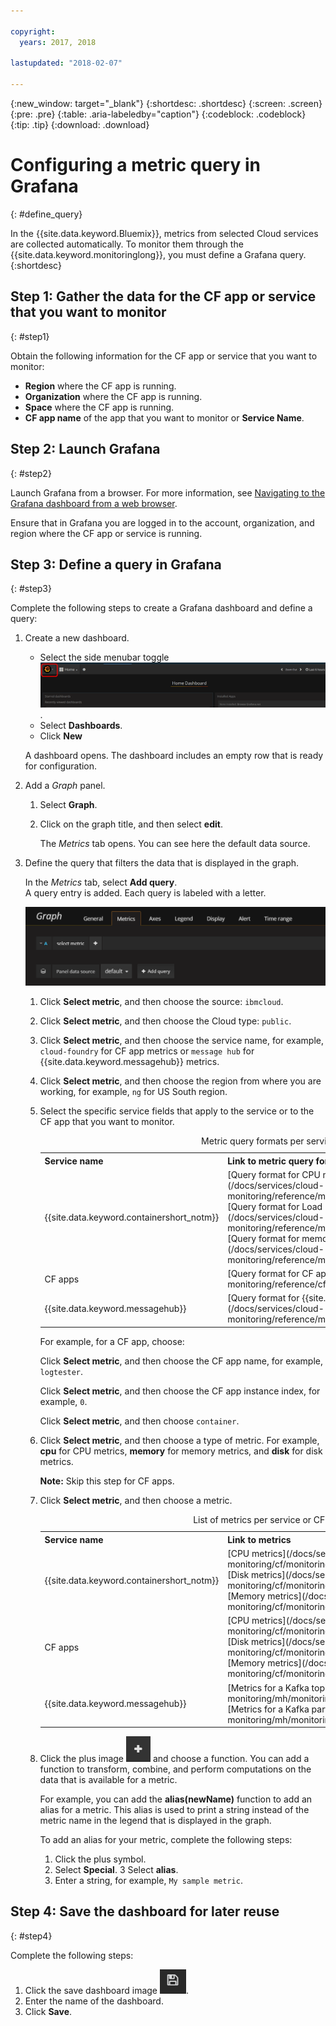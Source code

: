 ```yaml
---

copyright:
  years: 2017, 2018

lastupdated: "2018-02-07"

---
```


{:new_window: target="_blank"}
{:shortdesc: .shortdesc}
{:screen: .screen}
{:pre: .pre}
{:table: .aria-labeledby="caption"}
{:codeblock: .codeblock}
{:tip: .tip}
{:download: .download}


# Configuring a metric query in Grafana
{: #define_query}

In the {{site.data.keyword.Bluemix}}, metrics from selected Cloud services are collected automatically. To monitor them through the {{site.data.keyword.monitoringlong}}, you must define a Grafana query. 
{:shortdesc}

## Step 1: Gather the data for the CF app or service that you want to monitor
{: #step1}

Obtain the following information for the CF app or service that you want to monitor:

* **Region** where the CF app is running.
* **Organization** where the CF app is running. 	
* **Space** where the CF app is running. 
* **CF app name** of the app that you want to monitor or **Service Name**. 


## Step 2: Launch Grafana
{: #step2}

Launch Grafana from a browser. For more information, see [Navigating to the Grafana dashboard from a web browser](/docs/services/cloud-monitoring/grafana/navigating_grafana.html#launch_grafana_from_browser).

Ensure that in Grafana you are logged in to the account, organization, and region where the CF app or service is running. 


## Step 3: Define a query in Grafana
{: #step3}

Complete the following steps to create a Grafana dashboard and define a query:

1. Create a new dashboard.

    * Select the side menubar toggle ![Grafana side menu bar](images/grafana_settings.gif "Grafana side menu bar").
    * Select **Dashboards**.
    * Click **New**

    A dashboard opens. The dashboard includes an empty row that is ready for configuration.

2. Add a *Graph* panel.

    1. Select **Graph**.

    2. Click on the graph title, and then select **edit**.

        The *Metrics* tab opens. You can see here the default data source.

3. Define the query that filters the data that is displayed in the graph. 

    In the *Metrics* tab, select **Add query**. <br>A query entry is added. Each query is labeled with a letter.
    
    ![New query entry](images/grafana4_query_f1.gif "New query entry")
        
    1. Click **Select metric**, and then choose the source: `ibmcloud`.
    
    2. Click **Select metric**, and then choose the Cloud type: `public`.
    
    3. Click **Select metric**, and then choose the service name, for example, `cloud-foundry` for CF app metrics or `message hub` for {{site.data.keyword.messagehub}} metrics.
    
    4. Click **Select metric**, and then choose the region from where you are working, for example, `ng` for US South region.
    
    5. Select the specific service fields that apply to the service or to the CF app that you want to monitor.

        <table>
          <caption>Metric query formats per service or CF app</caption>
          <tr>
            <th>Service name</th>
            <th>Link to metric query format</th> 
          </tr>
          <tr>
            <td>{{site.data.keyword.containershort_notm}}</td>
            <td>[Query format for CPU metrics collected for containers](/docs/services/cloud-monitoring/reference/metrics_format_containers.html#cpu_containers) </br>[Query format for Load metrics collected for workers](/docs/services/cloud-monitoring/reference/metrics_format_containers.html#load_workers) </br>[Query format for memory metrics collected for containers](/docs/services/cloud-monitoring/reference/metrics_format_containers.html#mem_containers)</td> 
          </tr>
          <tr>
            <td>CF apps</td>
            <td>[Query format for CF apps](/docs/services/cloud-monitoring/reference/cfapps_metrics_format.html#cfapps_metrics_format)</td> 
          </tr>
          <tr>
            <td>{{site.data.keyword.messagehub}}</td>
            <td>[Query format for {{site.data.keyword.messagehub}}](/docs/services/cloud-monitoring/reference/mh_metrics_format.html#mh_metrics_format)</td> 
          </tr>
        </table>

        For example, for a CF app, choose:
    
        Click **Select metric**, and then choose the CF app name, for example, `logtester`.
    
        Click **Select metric**, and then choose the CF app instance index, for example, `0`.

        Click **Select metric**, and then choose `container`.
    
    9. Click **Select metric**, and then choose a type of metric. For example, **cpu** for CPU metrics, **memory** for memory metrics, and **disk** for disk metrics. 

        **Note:** Skip this step for CF apps. 

    10. Click **Select metric**, and then choose a metric. 

        <table>
          <caption>List of metrics per service or CF app</caption>
          <tr>
            <th>Service name</th>
            <th>Link to metrics</th> 
          </tr>
          <tr>
            <td>{{site.data.keyword.containershort_notm}}</td>
            <td>[CPU metrics](/docs/services/cloud-monitoring/cf/monitoring_cf_apps_ov.html#cpu_metrics </br>[Disk metrics](/docs/services/cloud-monitoring/cf/monitoring_cf_apps_ov.html#disk_metrics) </br>[Memory metrics](/docs/services/cloud-monitoring/cf/monitoring_cf_apps_ov.html#mem_metrics)</td> 
          </tr>
          <tr>
            <td>CF apps</td>
            <td>[CPU metrics](/docs/services/cloud-monitoring/cf/monitoring_cf_apps_ov.html#cpu_metrics)  </br>[Disk metrics](/docs/services/cloud-monitoring/cf/monitoring_cf_apps_ov.html#disk_metrics)   </br>[Memory metrics](/docs/services/cloud-monitoring/cf/monitoring_cf_apps_ov.html#mem_metrics)</td> 
          </tr>
          <tr>
            <td>{{site.data.keyword.messagehub}}</td>
            <td>[Metrics for a Kafka topic](/docs/services/cloud-monitoring/mh/monitoring_mh_ov.html#kafka_topic_metrics) </br>[Metrics for a Kafka partition](/docs/services/cloud-monitoring/mh/monitoring_mh_ov.html#kafka_partition_metrics)</td> 
          </tr>
        </table>

    10. Click the plus image ![Add icons](images/grafana_plus_image.gif "Plus image") and choose a function. You can add a function to transform, combine, and perform computations on the data that is available for a metric.
        
        For example, you can add the **alias(newName)** function to add an alias for a metric. This alias is used to print a string instead of the metric name in the legend that is displayed in the graph.
        
        To add an alias for your metric, complete the following steps:
        
        1. Click the plus symbol.
        2. Select **Special**. 
        3 Select **alias**.
        4. Enter a string, for example, `My sample metric`.


## Step 4: Save the dashboard for later reuse
{: #step4}

Complete the following steps:

1. Click the save dashboard image ![Save dashboard image](images/grafana_save_image.gif "Save dashboard image").
2. Enter the name of the dashboard.
3. Click **Save**.
